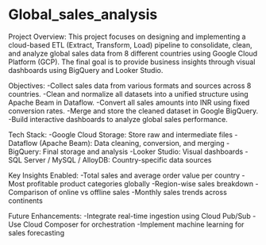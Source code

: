 # Global_sales_analysis

Project Overview:
This project focuses on designing and implementing a cloud-based ETL (Extract, Transform, Load) pipeline to consolidate, clean, and analyze global sales data from 8 different countries using Google Cloud Platform (GCP). The final goal is to provide business insights through visual dashboards using BigQuery and Looker Studio.

  Objectives:
	-Collect sales data from various formats and sources across 8 countries.
	-Clean and normalize all datasets into a unified structure using Apache Beam in Dataflow.
	-Convert all sales amounts into INR using fixed conversion rates.
	-Merge and store the cleaned dataset in Google BigQuery.
	-Build interactive dashboards to analyze global sales performance.

    
  Tech Stack:
	-Google Cloud Storage: Store raw and intermediate files
	-Dataflow (Apache Beam): Data cleaning, conversion, and merging
	-BigQuery: Final storage and analysis
	-Looker Studio: Visual dashboards
	-SQL Server / MySQL / AlloyDB: Country-specific data sources

  Key Insights Enabled:
	-Total sales and average order value per country
	-Most profitable product categories globally
	-Region-wise sales breakdown
	-Comparison of online vs offline sales
	-Monthly sales trends across continents

  Future Enhancements:
	-Integrate real-time ingestion using Cloud Pub/Sub
	-Use Cloud Composer for orchestration
	-Implement machine learning for sales forecasting
